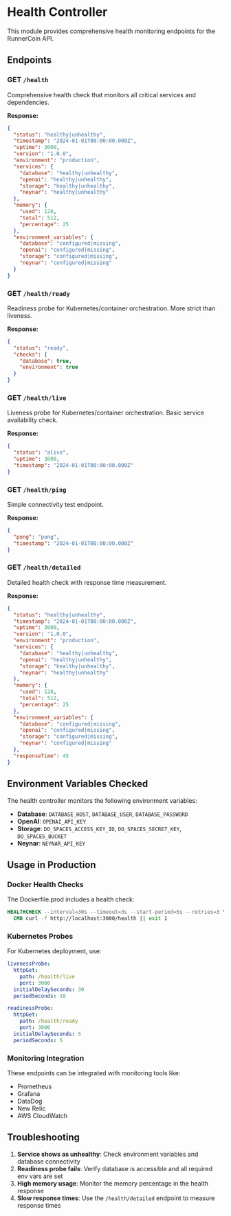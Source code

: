 # Health Controller

This module provides comprehensive health monitoring endpoints for the RunnerCoin API.

## Endpoints

### GET `/health`

Comprehensive health check that monitors all critical services and dependencies.

**Response:**

```json
{
  "status": "healthy|unhealthy",
  "timestamp": "2024-01-01T00:00:00.000Z",
  "uptime": 3600,
  "version": "1.0.0",
  "environment": "production",
  "services": {
    "database": "healthy|unhealthy",
    "openai": "healthy|unhealthy",
    "storage": "healthy|unhealthy",
    "neynar": "healthy|unhealthy"
  },
  "memory": {
    "used": 128,
    "total": 512,
    "percentage": 25
  },
  "environment_variables": {
    "database": "configured|missing",
    "openai": "configured|missing",
    "storage": "configured|missing",
    "neynar": "configured|missing"
  }
}
```

### GET `/health/ready`

Readiness probe for Kubernetes/container orchestration. More strict than liveness.

**Response:**

```json
{
  "status": "ready",
  "checks": {
    "database": true,
    "environment": true
  }
}
```

### GET `/health/live`

Liveness probe for Kubernetes/container orchestration. Basic service availability check.

**Response:**

```json
{
  "status": "alive",
  "uptime": 3600,
  "timestamp": "2024-01-01T00:00:00.000Z"
}
```

### GET `/health/ping`

Simple connectivity test endpoint.

**Response:**

```json
{
  "pong": "pong",
  "timestamp": "2024-01-01T00:00:00.000Z"
}
```

### GET `/health/detailed`

Detailed health check with response time measurement.

**Response:**

```json
{
  "status": "healthy|unhealthy",
  "timestamp": "2024-01-01T00:00:00.000Z",
  "uptime": 3600,
  "version": "1.0.0",
  "environment": "production",
  "services": {
    "database": "healthy|unhealthy",
    "openai": "healthy|unhealthy",
    "storage": "healthy|unhealthy",
    "neynar": "healthy|unhealthy"
  },
  "memory": {
    "used": 128,
    "total": 512,
    "percentage": 25
  },
  "environment_variables": {
    "database": "configured|missing",
    "openai": "configured|missing",
    "storage": "configured|missing",
    "neynar": "configured|missing"
  },
  "responseTime": 45
}
```

## Environment Variables Checked

The health controller monitors the following environment variables:

- **Database**: `DATABASE_HOST`, `DATABASE_USER`, `DATABASE_PASSWORD`
- **OpenAI**: `OPENAI_API_KEY`
- **Storage**: `DO_SPACES_ACCESS_KEY_ID`, `DO_SPACES_SECRET_KEY`, `DO_SPACES_BUCKET`
- **Neynar**: `NEYNAR_API_KEY`

## Usage in Production

### Docker Health Checks

The Dockerfile.prod includes a health check:

```dockerfile
HEALTHCHECK --interval=30s --timeout=3s --start-period=5s --retries=3 \
  CMD curl -f http://localhost:3000/health || exit 1
```

### Kubernetes Probes

For Kubernetes deployment, use:

```yaml
livenessProbe:
  httpGet:
    path: /health/live
    port: 3000
  initialDelaySeconds: 30
  periodSeconds: 10

readinessProbe:
  httpGet:
    path: /health/ready
    port: 3000
  initialDelaySeconds: 5
  periodSeconds: 5
```

### Monitoring Integration

These endpoints can be integrated with monitoring tools like:

- Prometheus
- Grafana
- DataDog
- New Relic
- AWS CloudWatch

## Troubleshooting

1. **Service shows as unhealthy**: Check environment variables and database connectivity
2. **Readiness probe fails**: Verify database is accessible and all required env vars are set
3. **High memory usage**: Monitor the memory percentage in the health response
4. **Slow response times**: Use the `/health/detailed` endpoint to measure response times
